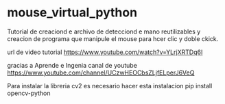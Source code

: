 # mouse_virtual_python

Tutorial de creaciond e archivo de detecciond e mano reutilizables y creacion de programa que manipule el mouse para hcer clic y doble ckick.

url de video tutorial https://www.youtube.com/watch?v=YLrjXRTDq6I

gracias a  Aprende e Ingenia 
canal de youtube https://www.youtube.com/channel/UCzwHEOCbsZLjfELperJ6VeQ

Para instalar la libreria cv2 es necesario hacer esta instalacion  pip install opencv-python

